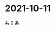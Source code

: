 # 2021-10-11

共 0 条

<!-- BEGIN WEIBO -->
<!-- 最后更新时间 Mon Oct 11 2021 21:11:20 GMT+0800 (China Standard Time) -->

<!-- END WEIBO -->
